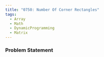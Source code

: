 ```yaml
---
title: "0750: Number Of Corner Rectangles"
tags:
  - Array
  - Math
  - DynamicProgramming
  - Matrix
---
```

### Problem Statement

